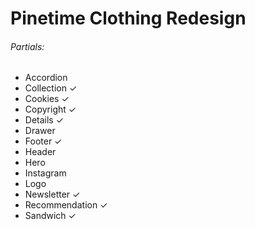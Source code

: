 # Pinetime Clothing Redesign

###### Partials:
- Accordion
- Collection ✓
- Cookies ✓
- Copyright ✓
- Details ✓
- Drawer
- Footer ✓
- Header
- Hero
- Instagram
- Logo
- Newsletter ✓
- Recommendation ✓
- Sandwich ✓
